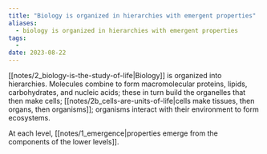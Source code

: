 ```yaml
---
title: "Biology is organized in hierarchies with emergent properties"
aliases:
  - biology is organized in hierarchies with emergent properties
tags:
  - 
date: 2023-08-22
---
```


[[notes/2_biology-is-the-study-of-life|Biology]] is organized into hierarchies. Molecules combine to form macromolecular proteins, lipids, carbohydrates, and nucleic acids; these in turn build the organelles that then make cells; [[notes/2b_cells-are-units-of-life|cells make tissues, then organs, then organisms]]; organisms interact with their environment to form ecosystems.

At each level, [[notes/1_emergence|properties emerge from the components of the lower levels]]. 